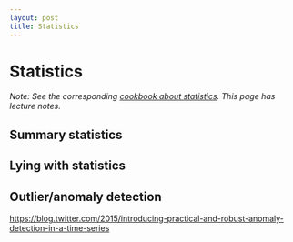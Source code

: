 ```yaml
---
layout: post
title: Statistics
---
```


# Statistics

*Note: See the corresponding [cookbook about statistics](/cookbook/statistics.html). This page has lecture notes.*

## Summary statistics

## Lying with statistics

## Outlier/anomaly detection

https://blog.twitter.com/2015/introducing-practical-and-robust-anomaly-detection-in-a-time-series
